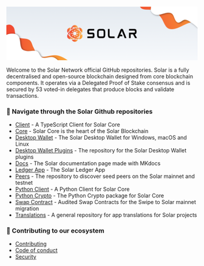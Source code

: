 
<p align="center">
	<img src="../banner.png" />
</p>

Welcome to the Solar Network official GitHub repositories.
Solar is a fully decentralised and open-source blockchain designed from core blockchain components.
It operates via a Delegated Proof of Stake consensus and is secured by 53 voted-in delegates that produce blocks and validate transactions.

### 🔎 Navigate through the Solar Github repositories

- [Client](https://github.com/solar-network/client) - A TypeScript Client for Solar Core
- [Core](https://github.com/solar-network/core) - Solar Core is the heart of the Solar Blockchain
- [Desktop Wallet](https://github.com/solar-network/desktop-wallet) - The Solar Desktop Wallet for Windows, macOS and Linux
- [Desktop Wallet Plugins](https://github.com/solar-network/desktop-wallet-plugins) - The repository for the Solar Desktop Wallet plugins
- [Docs](https://github.com/solar-network/docs) - The Solar documentation page made with MKdocs
- [Ledger App](https://github.com/solar-network/ledger-app-solar) - The Solar Ledger App
- [Peers](https://github.com/solar-network/peers) - The repository to discover seed peers on the Solar mainnet and testnet
- [Python Client](https://github.com/solar-network/python-client) - A Python Client for Solar Core
- [Python Crypto](https://github.com/solar-network/python-crypto) - The Python Crypto package for Solar Core
- [Swap Contract](https://github.com/solar-network/swap-contract) - Audited Swap Contracts for the Swipe to Solar mainnet migration
- [Translations](https://github.com/solar-network/translations) - A general repository for app translations for Solar projects

### 🔧 Contributing to our ecosystem

- [Contributing](../CONTRIBUTING.md)
- [Code of conduct](../CODE_OF_CONDUCT.md)
- [Security](../SECURITY.md)

